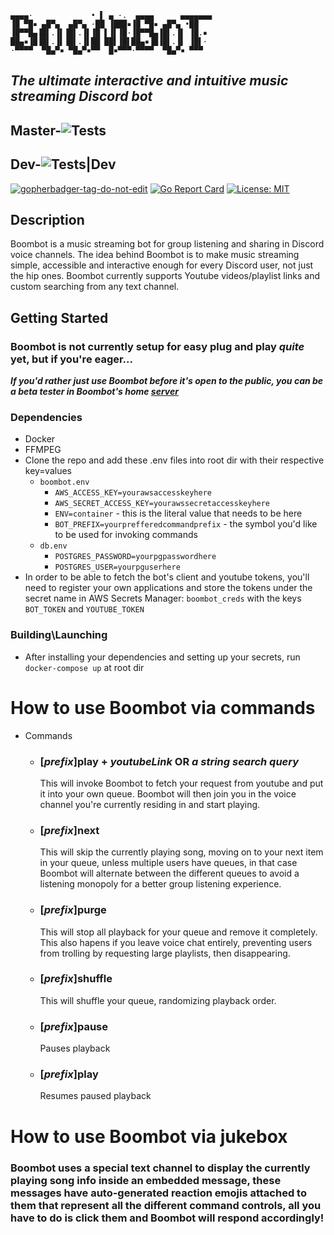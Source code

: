     ▄▄▄▄·             • ▌ ▄ ·.  ▄▄▄▄      ▄▄▄▄▄▄▄
    ▐█ ▀█▪ ▄█▀▄  ▄█▀▄ ·██ ▐███▪▐█ ▀█▪ ▄█▀▄ •██
    ▐█▀▀█▄▐█▌.▐▌▐█▌.▐▌▐█ ▌▐▌▐█·▐█▀▀█▄▐█▌.▐▌ ▐█.▪
    ██▄▪▐█▐█▌.▐▌▐█▌.▐▌██ ██▌▐█▌██▄▪▐█▐█▌.▐▌ ▐█▌·
    ·▀▀▀▀  ▀█▄▀▪ ▀█▄▀▪▀▀  █▪▀▀▀·▀▀▀▀  ▀█▄▀▪ ▀▀▀

## **_The ultimate interactive and intuitive music streaming Discord bot_**

## **Master**-![Tests](https://github.com/aplomBomb/boombot/workflows/Tests/badge.svg)

## **Dev**-![Tests|Dev](https://github.com/aplomBomb/boombot/workflows/Tests/badge.svg?branch=dev)

<a href='https://github.com/jpoles1/gopherbadger' target='_blank'>![gopherbadger-tag-do-not-edit](https://img.shields.io/badge/Go%20Coverage-4%25-brightgreen.svg?longCache=true&style=flat)</a>
[![Go Report Card](https://goreportcard.com/badge/github.com/aplombomb/boombot)](https://goreportcard.com/report/github.com/aplombomb/boombot)
[![License: MIT](https://img.shields.io/badge/License-MIT-yellow.svg)](https://opensource.org/licenses/MIT)

## Description

Boombot is a music streaming bot for group listening and sharing in Discord voice channels. The idea behind Boombot is to make music streaming simple, accessible and interactive enough for every Discord user, not just the hip ones. Boombot currently supports Youtube videos/playlist links and custom searching from any text channel.

## Getting Started

### Boombot is not currently setup for easy plug and play **_quite_** yet, but if you're eager...
***If you'd rather just use Boombot before it's open to the public, you can be a beta tester in Boombot's home [server](https://discord.gg/J9Ys5WRxgQ)***

### Dependencies

- Docker
- FFMPEG
- Clone the repo and add these .env files into root dir with their respective key=values
  - `boombot.env`
    - `AWS_ACCESS_KEY=yourawsaccesskeyhere`
    - `AWS_SECRET_ACCESS_KEY=yourawssecretaccesskeyhere`
    - `ENV=container` - this is the literal value that needs to be here
    - `BOT_PREFIX=yourprefferedcommandprefix` - the symbol you'd like to be used for invoking commands
  - `db.env`
    - `POSTGRES_PASSWORD=yourpgpasswordhere`
    - `POSTGRES_USER=yourpguserhere`
- In order to be able to fetch the bot's client and youtube tokens, you'll need to register your own applications and store the tokens under the secret name in AWS Secrets Manager: `boombot_creds` with the keys `BOT_TOKEN` and `YOUTUBE_TOKEN`

### Building\Launching

- After installing your dependencies and setting up your secrets, run `docker-compose up` at root dir

# How to use Boombot via commands

- Commands
  - ### [_prefix_]**play** + _youtubeLink_ **OR** _a string search query_
    This will invoke Boombot to fetch your request from youtube and put it into your own queue. Boombot will then join you in the voice channel you're currently residing in and start playing.
  - ### [_prefix_]**next**
    This will skip the currently playing song, moving on to your next item in your queue, unless multiple users have queues, in that case Boombot will alternate between the different queues to avoid a listening monopoly for a better group listening experience.
  - ### [_prefix_]**purge**
    This will stop all playback for your queue and remove it completely. This also hapens if you leave voice chat entirely, preventing users from trolling by requesting large playlists, then disappearing.
  - ### [_prefix_]**shuffle**
    This will shuffle your queue, randomizing playback order.
  - ### [_prefix_]**pause**
    Pauses playback
  - ### [_prefix_]**play**
    Resumes paused playback

# How to use Boombot via jukebox

### Boombot uses a special text channel to display the currently playing song info inside an embedded message, these messages have auto-generated reaction emojis attached to them that represent all the different command controls, all you have to do is click them and Boombot will respond accordingly!

